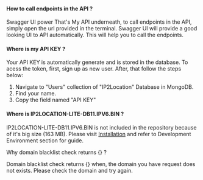 #### How to call endpoints in the API ?

Swagger UI power That's My API underneath, to call endpoints in the API, simply open the url provided in the terminal. Swagger UI will provide a good looking UI to API automatically. This will help you to call the endpoints.

#### Where is my API KEY ?

Your API KEY is automatically generate and is stored in the database. To acess the token, first, sign up as new user. After, that follow the steps below:

1. Navigate to "Users" collection of "IP2Location" Database in MongoDB.
2. Find your name.
3. Copy the field named "API KEY"

#### Where is IP2LOCATION-LITE-DB11.IPV6.BIN ?

IP2LOCATION-LITE-DB11.IPV6.BIN is not included in the repository because of it's big size (163 MB). Please visit [Installation](http://127.0.0.1:8000/Installation/) and refer to Development Environment section for guide.

Why domain blacklist check returns {} ?

Domain blacklist check returns {} when, the domain you have request does not exists. Please check the domain and try again.